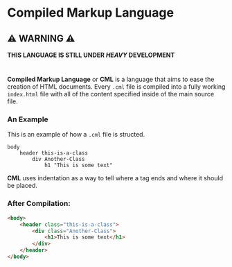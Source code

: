 # Compiled Markup Language

## ⚠ **WARNING** ⚠
**THIS LANGUAGE IS STILL UNDER *HEAVY* DEVELOPMENT**

# 
**Compiled Markup Language** or **CML** is a language that aims to ease the creation of HTML documents. Every `.cml` file is compiled into a fully working `index.html` file with all of the content specified inside of the main source file.


### **An Example**
This is an example of how a `.cml` file is structed.

    body 
        header this-is-a-class
            div Another-Class
                h1 "This is some text"

**CML** uses indentation as a way to tell where a tag ends and where it should be placed.

### **After Compilation**:

```html
<body>
    <header class="this-is-a-class">
        <div class="Another-Class">
            <h1>This is some text</h1>
        </div>
    </header>
</body>
```